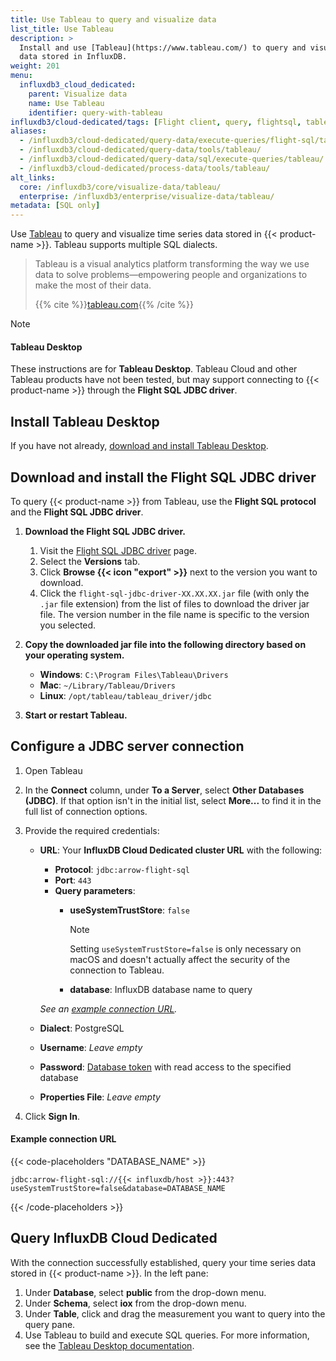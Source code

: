 ```yaml
---
title: Use Tableau to query and visualize data
list_title: Use Tableau
description: >
  Install and use [Tableau](https://www.tableau.com/) to query and visualize
  data stored in InfluxDB.
weight: 201
menu:
  influxdb3_cloud_dedicated:
    parent: Visualize data
    name: Use Tableau
    identifier: query-with-tableau
influxdb3/cloud-dedicated/tags: [Flight client, query, flightsql, tableau, sql]
aliases:
  - /influxdb3/cloud-dedicated/query-data/execute-queries/flight-sql/tableau/
  - /influxdb3/cloud-dedicated/query-data/tools/tableau/
  - /influxdb3/cloud-dedicated/query-data/sql/execute-queries/tableau/
  - /influxdb3/cloud-dedicated/process-data/tools/tableau/
alt_links:
  core: /influxdb3/core/visualize-data/tableau/
  enterprise: /influxdb3/enterprise/visualize-data/tableau/
metadata: [SQL only]
---
```


Use [Tableau](https://www.tableau.com/) to query and visualize time series data
stored in {{< product-name >}}. Tableau supports multiple SQL dialects.

> Tableau is a visual analytics platform transforming the way we use data to
> solve problems—empowering people and organizations to make the most of their data.
>
> {{% cite %}}[tableau.com](https://www.tableau.com/why-tableau/what-is-tableau){{% /cite %}}

> [!Note]
> #### Tableau Desktop
> 
> These instructions are for **Tableau Desktop**.
> Tableau Cloud and other Tableau products have not been tested, but may support
> connecting to {{< product-name >}} through the **Flight SQL JDBC driver**.

## Install Tableau Desktop

If you have not already, [download and install Tableau Desktop](https://www.tableau.com/products/desktop/download).

## Download and install the Flight SQL JDBC driver

To query {{< product-name >}} from Tableau, use the **Flight SQL protocol** and the
**Flight SQL JDBC driver**.

1.  **Download the Flight SQL JDBC driver.**
    1.  Visit the [Flight SQL JDBC driver](https://central.sonatype.com/artifact/org.apache.arrow/flight-sql-jdbc-driver/) page.
    2.  Select the **Versions** tab.
    3.  Click **Browse {{< icon "export" >}}** next to the version you want to
        download.
    4.  Click the `flight-sql-jdbc-driver-XX.XX.XX.jar` file
        (with only the `.jar` file extension) from the list of files
        to download the driver jar file.
        The version number in the file name is specific to the version you selected.

2.  **Copy the downloaded jar file into the following directory based on your operating system.**
  
    - **Windows**: `C:\Program Files\Tableau\Drivers`
    - **Mac**: `~/Library/Tableau/Drivers`
    - **Linux**: `/opt/tableau/tableau_driver/jdbc`

3.  **Start or restart Tableau.**

## Configure a JDBC server connection

1.  Open Tableau
2.  In the **Connect** column, under **To a Server**, select **Other Databases (JDBC)**.
    If that option isn't in the initial list, select **More...** to find it in
    the full list of connection options.
3.  Provide the required credentials:

    - **URL**: Your **InfluxDB Cloud Dedicated cluster URL** with the following:

      - **Protocol**: `jdbc:arrow-flight-sql`
      - **Port**: `443`
      - **Query parameters**:
        - **useSystemTrustStore**: `false`
            
            > [!Note]
            > Setting `useSystemTrustStore=false` is only necessary on macOS and
            > doesn't actually affect the security of the connection to Tableau.
            
        - **database**: InfluxDB database name to query
    
      _See an [example connection URL](#example-connection-url)._
    
    - **Dialect**: PostgreSQL
    - **Username**: _Leave empty_
    - **Password**: [Database token](/influxdb3/cloud-dedicated/admin/tokens/#database-tokens)
      with read access to the specified database
    - **Properties File**: _Leave empty_

4.  Click **Sign In**.

#### Example connection URL

{{< code-placeholders "DATABASE_NAME" >}}
```
jdbc:arrow-flight-sql://{{< influxdb/host >}}:443?useSystemTrustStore=false&database=DATABASE_NAME
```
{{< /code-placeholders >}}

## Query InfluxDB Cloud Dedicated

With the connection successfully established, query your time series data stored
in {{< product-name >}}. In the left pane:

1.  Under **Database**, select **public** from the drop-down menu.
2.  Under **Schema**, select **iox** from the drop-down menu.
3.  Under **Table**, click and drag the measurement you want to query into the query pane.
4.  Use Tableau to build and execute SQL queries.
    For more information, see the
    [Tableau Desktop documentation](https://help.tableau.com/current/pro/desktop/en-us/default.htm).
